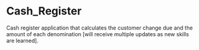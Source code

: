 # Cash_Register
 Cash register application that calculates the customer change due and the amount of each denomination [will receive multiple updates as new skills are learned].
